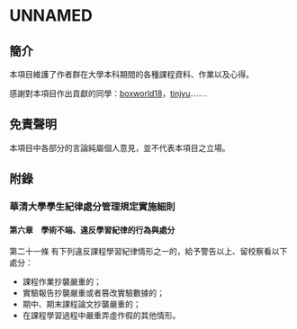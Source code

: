 # UNNAMED

## 簡介

本項目維護了作者群在大學本科期間的各種課程資料、作業以及心得。

感謝對本項目作出貢獻的同學：[boxworld18](https://github.com/boxworld18)，[tinjyu](https://github.com/tinjyu)⋯⋯

## 免責聲明

本項目中各部分的言論純屬個人意見，並不代表本項目之立場。



## 附錄

### 華清大學學生紀律處分管理規定實施細則

#### 第六章　學術不端、違反學習紀律的行為與處分

第二十一條 有下列違反課程學習紀律情形之一的，給予警告以上、留校察看以下處分：

- 課程作業抄襲嚴重的；
- 實驗報告抄襲嚴重或者篡改實驗數據的；
- 期中、期末課程論文抄襲嚴重的；
- 在課程學習過程中嚴重弄虛作假的其他情形。


